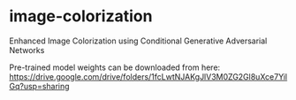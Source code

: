 # image-colorization
Enhanced Image Colorization using Conditional Generative Adversarial Networks

Pre-trained model weights can be downloaded from here: https://drive.google.com/drive/folders/1fcLwtNJAKgJlV3M0ZG2Gl8uXce7YilGq?usp=sharing
